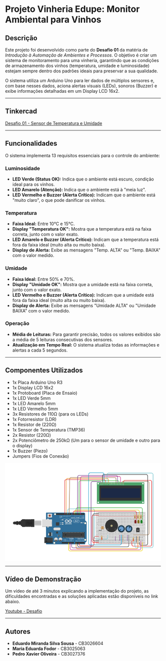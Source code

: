 # Projeto Vinheria Edupe: Monitor Ambiental para Vinhos

## Descrição

Este projeto foi desenvolvido como parte do **Desafio 01** da matéria de *Introdução à Automação de Ambientes e Processos*. O objetivo é criar um sistema de monitoramento para uma vinheria, garantindo que as condições de armazenamento dos vinhos (temperatura, umidade e luminosidade) estejam sempre dentro dos padrões ideais para preservar a sua qualidade.

O sistema utiliza um Arduino Uno para ler dados de múltiplos sensores e, com base nesses dados, aciona alertas visuais (LEDs), sonoros (Buzzer) e exibe informações detalhadas em um Display LCD 16x2.

---
## Tinkercad

[Desafio 01 - Sensor de Temperatura e Umidade](https://www.tinkercad.com/things/kkxs1hn5LDE-desafio-01-sensor-de-temperatura-e-umidade)


---

## Funcionalidades 

O sistema implementa 13 requisitos essenciais para o controle do ambiente:

### Luminosidade
* **LED Verde (Status OK):** Indica que o ambiente está escuro, condição ideal para os vinhos.
* **LED Amarelo (Atenção):** Indica que o ambiente está à "meia luz".
* **LED Vermelho e Buzzer (Alerta Crítico):** Indicam que o ambiente está "muito claro", o que pode danificar os vinhos.

### Temperatura
* **Faixa Ideal:** Entre 10°C e 15°C.
* **Display "Temperatura OK":** Mostra que a temperatura está na faixa correta, junto com o valor exato.
* **LED Amarelo e Buzzer (Alerta Crítico):** Indicam que a temperatura está fora da faixa ideal (muito alta ou muito baixa).
* **Display de Alerta:** Exibe as mensagens "Temp. ALTA" ou "Temp. BAIXA" com o valor medido.

### Umidade
* **Faixa Ideal:** Entre 50% e 70%.
* **Display "Umidade OK":** Mostra que a umidade está na faixa correta, junto com o valor exato.
* **LED Vermelho e Buzzer (Alerta Crítico):** Indicam que a umidade está fora da faixa ideal (muito alta ou muito baixa).
* **Display de Alerta:** Exibe as mensagens "Umidade ALTA" ou "Umidade BAIXA" com o valor medido.

### Operação
* **Média de Leituras:** Para garantir precisão, todos os valores exibidos são a média de 5 leituras consecutivas dos sensores.
* **Atualização em Tempo Real:** O sistema atualiza todas as informações e alertas a cada 5 segundos.

---

## Componentes Utilizados

* 1x Placa Arduino Uno R3
* 1x Display LCD 16x2
* 1x Protoboard (Placa de Ensaio)
* 1x LED Verde 5mm
* 1x LED Amarelo 5mm
* 1x LED Vermelho 5mm
* 3x Resistores de 110Ω (para os LEDs)
* 1x Fotorresistor (LDR)
* 1x Resistor de (220Ω)
* 1x Sensor de Temperatura (TMP36)
* 2x Resistor (220Ω)
* 2x Potenciômetro de 250kΩ (Um para o sensor de umidade e outro para o display)
* 1x Buzzer (Piezo)
* Jumpers (Fios de Conexão)


![Diagrama do Circuito](anexos/circuitodesafio01IAAP.png)

---

## Vídeo de Demonstração

Um vídeo de até 3 minutos explicando a implementação do projeto, as dificuldades encontradas e as soluções aplicadas estão disponíveis no link abaixo.

[Youtube - Desafio]()


---


## Autores

* **Eduardo Miranda Silva Sousa** - CB3026604
* **Maria Eduarda Fodor** - CB3025063
* **Pedro Xavier Oliveira** - CB3027376
